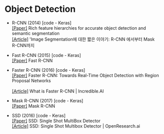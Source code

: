 
# Object Detection

 - R-CNN (2014) [code - Keras]
<br/>[[Paper]](https://arxiv.org/abs/1311.2524) Rich feature hierarchies for accurate object detection and semantic segmentation
<br/>[[Article]](https://junn.in/archives/2517) 'Image Segmentation에 대한 짧은 이야기: R-CNN 에서부터 Mask R-CNN까지

- Fast R-CNN (2015) [code - Keras]
<br/>[[Paper]](https://arxiv.org/abs/1504.08083) Fast R-CNN 

- Faster R-CNN (2016) [code - Keras]
<br/>[[Paper]](https://arxiv.org/abs/1506.01497) Faster R-CNN: Towards Real-Time Object Detection with Region Proposal Networks  
<br/>[[Article]](http://incredible.ai/deep-learning/2018/03/17/Faster-R-CNN/) What is Faster R-CNN | Incredible.AI

- Mask R-CNN (2017) [code - Keras]
<br/>[[Paper]](https://arxiv.org/abs/1703.06870) Mask R-CNN 

- SSD (2016) [code - Keras]
<br/>[[Paper]](https://arxiv.org/abs/1512.02325) SSD: Single Shot MultiBox Detector 
<br/>[[Article]](http://openresearch.ai/t/ssd-single-shot-multibox-detector/74) SSD: Single Shot Multibox Detector | OpenResearch.ai
